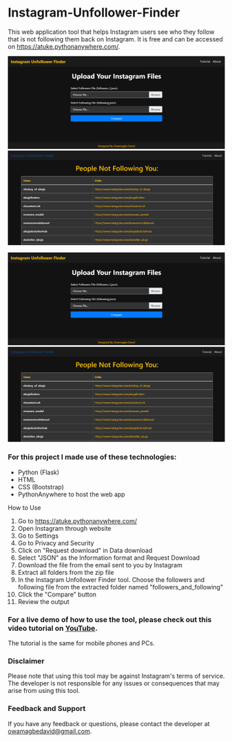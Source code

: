 # Instagram-Unfollower-Finder

This web application tool that helps Instagram users see who they follow that is not following them back on Instagram. It is free and can be accessed on https://atuke.pythonanywhere.com/.

![Instagram Unfollower Finder Home Page](static\images\iufhomepage.png)
![Instagram Unfollower Finder Compare Page](static\images\iufcomparepage.png)

![alt text](image.png)
![alt text](image-1.png)

<!-- ![image](https://user-images.githubusercontent.com/72551453/218328016-5888caa2-45e6-41ef-810c-2db630b72977.png) -->

### For this project I made use of these technologies:

- Python (Flask)
- HTML
- CSS (Bootstrap)
- PythonAnywhere to host the web app

How to Use

1. Go to https://atuke.pythonanywhere.com/
2. Open Instagram through website
3. Go to Settings
4. Go to Privacy and Security
5. Click on "Request download" in Data download
6. Select "JSON" as the Information format and Request Download
7. Download the file from the email sent to you by Instagram
8. Extract all folders from the zip file
9. In the Instagram Unfollower Finder tool. Choose the followers and following file from the extracted folder named "followers_and_following"
10. Click the "Compare" button
11. Review the output

### For a live demo of how to use the tool, please check out this video tutorial on [YouTube](https://youtu.be/dYLxDBYqITg).

The tutorial is the same for mobile phones and PCs.

### Disclaimer

Please note that using this tool may be against Instagram's terms of service. The developer is not responsible for any issues or consequences that may arise from using this tool.

### Feedback and Support

If you have any feedback or questions, please contact the developer at owamagbedavid@gmail.com.
